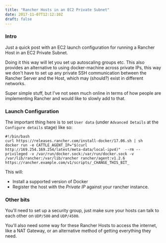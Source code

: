 ```yaml
---
title: "Rancher Hosts in an EC2 Private Subnet"
date: 2017-11-07T12:12:10Z
draft: false
---
```


### Intro

Just a quick post with an EC2 launch configuration for running a Rancher Host in an EC2 Private Subnet.

Doing it this way will let you set up autoscaling groups etc. This also provides an alternative to using docker-machine across private IPs, this way we don't have to set up any private SSH communication between the Rancher Server and the Host, which may (should?) exist in different networks.

Super simple stuff, but I've not seen much online in terms of how people are implementing Rancher and would like to slowly add to that.

### Launch Configuration

The important thing here is to set `User data` (under `Advanced Details` at the `Configure details` stage) like so:
```
#!/bin/bash
curl https://releases.rancher.com/install-docker/17.06.sh | sh
docker run -e CATTLE_AGENT_IP="$(curl http://169.254.169.254/latest/meta-data/local-ipv4)"  --rm --privileged -v /var/run/docker.sock:/var/run/docker.sock -v /var/lib/rancher:/var/lib/rancher rancher/agent:v1.2.6 https://rancher.example.com/v1/scripts/_CHANGE_THIS_BIT_
```

This will:

  * Install a supported version of Docker
  * Register the host with the *Private IP* against your rancher instance.

### Other bits

You'll need to set up a security group, just make sure your hosts can talk to each other on `UDP/500` and `UDP/4500`.

You'll also need some way for these Rancher Hosts to access the internet, like a NAT Gateway, or an alternative method of getting everything they need.